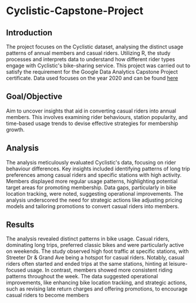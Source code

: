 # Cyclistic-Capstone-Project

## Introduction
The project focuses on the Cyclistic dataset, analysing the distinct usage patterns of annual members and casual riders. Utilizing R, the study processes and interprets data to understand how different rider types engage with Cyclistic's bike-sharing service. This project was carried out to satisfy the requirement for the Google Data Analytics Capstone Project certificate. Data used focuses on the year 2020 and can be found [here](https://divvy-tripdata.s3.amazonaws.com/index.html)

## Goal/Objective
Aim to uncover insights that aid in converting casual riders into annual members. This involves examining rider behaviours, station popularity, and time-based usage trends to devise effective strategies for membership growth.

## Analysis
The analysis meticulously evaluated Cyclistic's data, focusing on rider behaviour differences. Key insights included identifying patterns of long trip preferences among casual riders and specific stations with high activity. Members displayed more regular usage patterns, highlighting potential target areas for promoting membership. Data gaps, particularly in bike location tracking, were noted, suggesting operational improvements. The analysis underscored the need for strategic actions like adjusting pricing models and tailoring promotions to convert casual riders into members.

## Results
The analysis revealed distinct patterns in bike usage. Casual riders, dominating long trips, preferred classic bikes and were particularly active on weekends. The study observed high foot traffic at specific stations, with Streeter Dr & Grand Ave being a hotspot for casual riders. Notably, casual riders often started and ended trips at the same stations, hinting at leisure-focused usage. In contrast, members showed more consistent riding patterns throughout the week. The data suggested operational improvements, like enhancing bike location tracking, and strategic actions, such as revising late return charges and offering promotions, to encourage casual riders to become members
